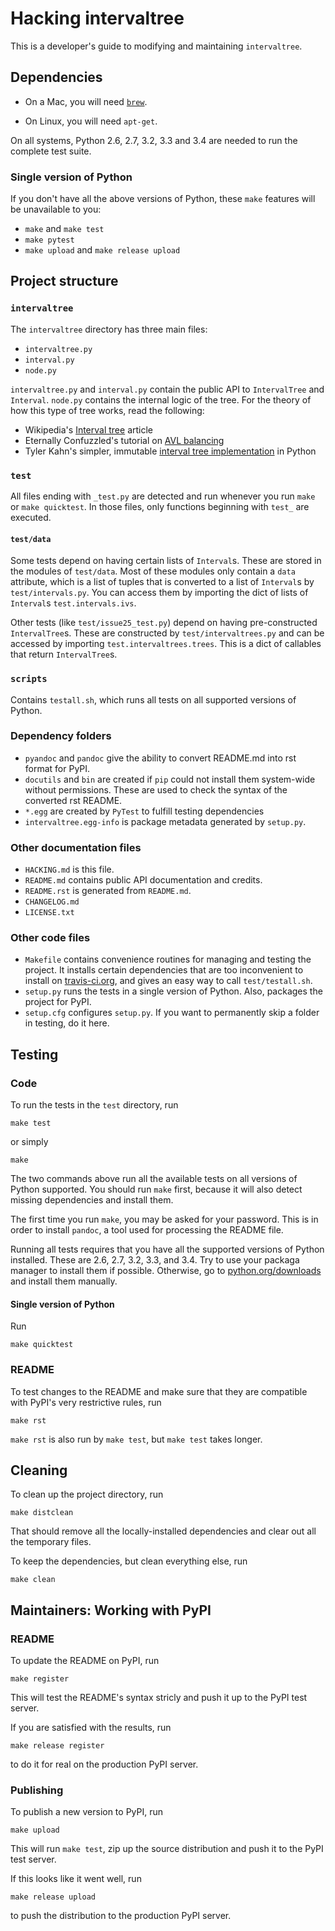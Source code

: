 Hacking intervaltree
====================

This is a developer's guide to modifying and maintaining `intervaltree`.

## Dependencies

* On a Mac, you will need [`brew`][brew].

* On Linux, you will need `apt-get`.

On all systems, Python 2.6, 2.7, 3.2, 3.3 and 3.4 are needed to run the complete test suite. 

### Single version of Python

If you don't have all the above versions of Python, these `make` features will be unavailable to you:

* `make` and `make test`
* `make pytest`
* `make upload` and `make release upload`
     

## Project structure

### `intervaltree`

The `intervaltree` directory has three main files:

* `intervaltree.py`
* `interval.py`
* `node.py`

`intervaltree.py` and `interval.py` contain the public API to `IntervalTree` and `Interval`. `node.py` contains the internal logic of the tree. For the theory of how this type of tree works, read the following:

* Wikipedia's [Interval tree][Wiki intervaltree] article
* Eternally Confuzzled's tutorial on [AVL balancing][Confuzzled AVL tree]
* Tyler Kahn's simpler, immutable [interval tree implementation][Kahn intervaltree] in Python
 
### `test`

All files ending with `_test.py` are detected and run whenever you run `make` or `make quicktest`. In those files, only functions beginning with `test_` are executed.

#### `test/data`
Some tests depend on having certain lists of `Interval`s. These are stored in the modules of `test/data`. Most of these modules only contain a `data` attribute, which is a list of tuples that is converted to a list of `Interval`s by `test/intervals.py`. You can access them by importing the dict of lists of `Interval`s `test.intervals.ivs`.

Other tests (like `test/issue25_test.py`) depend on having pre-constructed `IntervalTree`s. These are constructed by `test/intervaltrees.py` and can be accessed by importing `test.intervaltrees.trees`. This is a dict of callables that return `IntervalTree`s. 

### `scripts`

Contains `testall.sh`, which runs all tests on all supported versions of Python.

### Dependency folders

* `pyandoc` and `pandoc` give the ability to convert README.md into rst format for PyPI.
* `docutils` and `bin` are created if `pip` could not install them system-wide without permissions. These are used to check the syntax of the converted rst README.
* `*.egg` are created by `PyTest` to fulfill testing dependencies
* `intervaltree.egg-info` is package metadata generated by `setup.py`.

### Other documentation files

* `HACKING.md` is this file.
* `README.md` contains public API documentation and credits.
* `README.rst` is generated from `README.md`.
* `CHANGELOG.md`
* `LICENSE.txt`

### Other code files

* `Makefile` contains convenience routines for managing and testing the project. It installs certain dependencies that are too inconvenient to install on [travis-ci.org][], and gives an easy way to call `test/testall.sh`.
* `setup.py` runs the tests in a single version of Python. Also, packages the project for PyPI.
* `setup.cfg` configures `setup.py`. If you want to permanently skip a folder in testing, do it here.


## Testing

### Code

To run the tests in the `test` directory, run

    make test

or simply

    make

The two commands above run all the available tests on all versions of Python supported. You should run `make` first, because it will also detect missing dependencies and install them.

The first time you run `make`, you may be asked for your password. This is in order to install `pandoc`, a tool used for processing the README file.

Running all tests requires that you have all the supported versions of Python installed. These are 2.6, 2.7, 3.2, 3.3, and 3.4. Try to use your packaga manager to install them if possible. Otherwise, go to [python.org/downloads][] and install them manually.

#### Single version of Python

Run

    make quicktest

### README

To test changes to the README and make sure that they are compatible with PyPI's very restrictive rules, run

    make rst

`make rst` is also run by `make test`, but `make test` takes longer.


## Cleaning

To clean up the project directory, run 
    
    make distclean
    
That should remove all the locally-installed dependencies and clear out all the temporary files.

To keep the dependencies, but clean everything else, run

    make clean


## Maintainers: Working with PyPI

### README

To update the README on PyPI, run

    make register

This will test the README's syntax stricly and push it up to the PyPI test server.
 
If you are satisfied with the results, run

    make release register

to do it for real on the production PyPI server.

### Publishing

To publish a new version to PyPI, run

    make upload

This will run `make test`, zip up the source distribution and push it to the PyPI test server.

If this looks like it went well, run

    make release upload

to push the distribution to the production PyPI server.


[brew]: http://brew.sh/
[python.org/downloads]: http://www.python.org/downloads
[travis-ci.org]: https://travis-ci.org/
[Confuzzled AVL tree]: http://www.eternallyconfuzzled.com/tuts/datastructures/jsw_tut_avl.aspx
[Wiki intervaltree]: http://en.wikipedia.org/wiki/Interval_tree
[Kahn intervaltree]: http://zurb.com/forrst/posts/Interval_Tree_implementation_in_python-e0K
